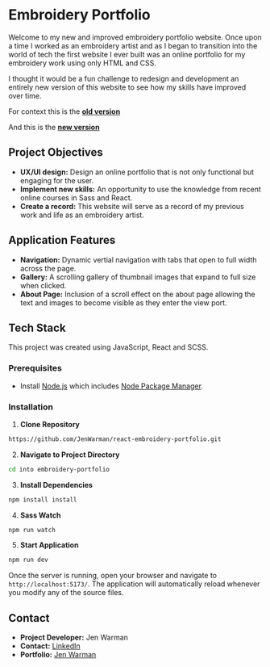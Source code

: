 # Embroidery Portfolio

Welcome to my new and improved embroidery portfolio website. Once upon a time I worked as an embroidery artist and as I began to transition into the world of tech the first website I ever built was an online portfolio for my embroidery work using only HTML and CSS.

I thought it would be a fun challenge to redesign and development an entirely new version of this website to see how my skills have improved over time. 

For context this is the [**old version**](https://jenwarman.github.io/PersonalWebsite/)

And this is the [**new version**](https://jen-warman-embroidery.netlify.app/)

## Project Objectives

- **UX/UI design:** Design an online portfolio that is not only functional but engaging for the user. 
- **Implement new skills:** An opportunity to use the knowledge from recent online courses in Sass and React.
- **Create a record:** This website will serve as a record of my previous work and life as an embroidery artist. 

## Application Features

- **Navigation:** Dynamic vertial navigation with tabs that open to full width across the page. 
- **Gallery:** A scrolling gallery of thumbnail images that expand to full size when clicked. 
- **About Page:** Inclusion of a scroll effect on the about page allowing the text and images to become visible as they enter the view port. 

## Tech Stack

This project was created using JavaScript, React and SCSS.

### Prerequisites

- Install [Node.js](https://nodejs.org/) which includes [Node Package Manager](https://www.npmjs.com/get-npm).

### Installation 

1. **Clone Repository**

```bash
https://github.com/JenWarman/react-embroidery-portfolio.git
```
2. **Navigate to Project Directory**

```bash
cd into embroidery-portfolio
```
3. **Install Dependencies**

```bash
npm install install
```
4. **Sass Watch**

```bash
npm run watch
```

5. **Start Application**

```bash
npm run dev
```

Once the server is running, open your browser and navigate to `http://localhost:5173/`. The application will automatically reload whenever you modify any of the source files.

## Contact

- **Project Developer:** Jen Warman
- **Contact:** [LinkedIn](https://www.linkedin.com/in/jen-warman-38198a172/)
- **Portfolio:** [Jen Warman](https://jen-warman-portfolio.netlify.app/)
